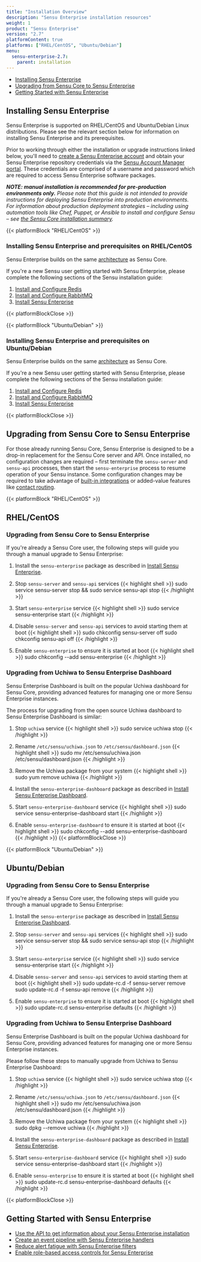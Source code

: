 ```yaml
---
title: "Installation Overview"
description: "Sensu Enterprise installation resources"
weight: 1
product: "Sensu Enterprise"
version: "2.7"
platformContent: true
platforms: ["RHEL/CentOS", "Ubuntu/Debian"]
menu:
  sensu-enterprise-2.7:
    parent: installation
---
```


- [Installing Sensu Enterprise](#installing-sensu-enterprise)
- [Upgrading from Sensu Core to Sensu Enterprise](#upgrading-from-sensu-core-to-sensu-enterprise)
- [Getting Started with Sensu Enterprise](#getting-started-with-sensu-enterprise)

## Installing Sensu Enterprise

Sensu Enterprise is supported on RHEL/CentOS and Ubuntu/Debian Linux
distributions. Please see the relevant section below for information
on installing Sensu Enterprise and its prerequisites.

Prior to working through either the installation or upgrade
instructions linked below, you'll need to [create a Sensu Enterprise account][6]
and obtain your Sensu Enterprise repository credentials via the [Sensu Account Manager
portal][1]. These credentials are comprised of
a username and password which are required to access Sensu Enterprise
software packages.

_**NOTE: manual installation is recommended for pre-production environments
only.** Please note that this guide is not intended to provide instructions for
deploying Sensu Enterprise into production environments. For information about
production deployment strategies &ndash; including using automation tools like
Chef, Puppet, or Ansible to install and configure Sensu &ndash; see
[the Sensu Core installation summary][2]._

{{< platformBlock "RHEL/CentOS" >}}
### Installing Sensu Enterprise and prerequisites on RHEL/CentOS

Sensu Enterprise builds on the same [architecture][3] as Sensu Core.

If you're a new Sensu user getting started with Sensu Enterprise,
please complete the following sections of the Sensu installation guide:

1. [Install and Configure Redis](/sensu-core/latest/installation/install-redis-on-rhel-centos)
2. [Install and Configure RabbitMQ](/sensu-core/latest/installation/install-rabbitmq-on-rhel-centos)
3. [Install Sensu Enterprise](/sensu-core/latest/platforms/sensu-on-rhel-centos/#sensu-enterprise)

{{< platformBlockClose >}}

{{< platformBlock "Ubuntu/Debian" >}}
### Installing Sensu Enterprise and prerequisites on Ubuntu/Debian

Sensu Enterprise builds on the same [architecture][3] as Sensu Core.

If you're a new Sensu user getting started with Sensu Enterprise,
please complete the following sections of the Sensu installation guide:

1. [Install and Configure Redis](/sensu-core/latest/installation/install-redis-on-ubuntu-debian)
2. [Install and Configure RabbitMQ](/sensu-core/latest/installation/install-rabbitmq-on-ubuntu-debian)
3. [Install Sensu Enterprise](/sensu-core/latest/platforms/sensu-on-ubuntu-debian/#sensu-enterprise)

{{< platformBlockClose >}}

## Upgrading from Sensu Core to Sensu Enterprise

For those already running Sensu Core, Sensu Enterprise is designed to be a
drop-in replacement for the Sensu Core server and API. Once installed,
no configuration changes are required – first terminate the
`sensu-server` and `sensu-api` processes, then start the `sensu-enterprise`
process to resume operation of your Sensu instance. Some configuration
changes may be required to take advantage of [built-in integrations][4]
or added-value features like [contact routing][5].

{{< platformBlock "RHEL/CentOS" >}}
## RHEL/CentOS
### Upgrading from Sensu Core to Sensu Enterprise

If you're already a Sensu Core user, the following steps will guide
you through a manual upgrade to Sensu Enterprise:

1. Install the `sensu-enterprise` package as described in [Install Sensu Enterprise](/sensu-core/latest/platforms/sensu-on-rhel-centos/#sensu-enterprise).

2. Stop `sensu-server` and `sensu-api` services
{{< highlight shell >}}
sudo service sensu-server stop && sudo service sensu-api stop
{{< /highlight >}}

3. Start `sensu-enterprise` service
{{< highlight shell >}}
sudo service sensu-enterprise start
{{< /highlight >}}

4. Disable `sensu-server` and `sensu-api` services to avoid starting
them at boot
{{< highlight shell >}}
sudo chkconfig sensu-server off
sudo chkconfig sensu-api off
{{< /highlight >}}

5. Enable `sensu-enterprise` to ensure it is started at boot
{{< highlight shell >}}
sudo chkconfig --add sensu-enterprise
{{< /highlight >}}

### Upgrading from Uchiwa to Sensu Enterprise Dashboard

Sensu Enterprise Dashboard is built on the popular Uchiwa dashboard
for Sensu Core, providing advanced features for managing one or more
Sensu Enterprise instances.

The process for upgrading from the open source Uchiwa dashboard to
Sensu Enterprise Dashboard is similar:

1. Stop `uchiwa` service
{{< highlight shell >}}
sudo service uchiwa stop
{{< /highlight >}}

2. Rename `/etc/sensu/uchiwa.json` to `/etc/sensu/dashboard.json`
{{< highlight shell >}}
sudo mv /etc/sensu/uchiwa.json /etc/sensu/dashboard.json
{{< /highlight >}}

3. Remove the Uchiwa package from your system
{{< highlight shell >}}
sudo yum remove uchiwa
{{< /highlight >}}

4. Install the `sensu-enterprise-dashboard` package as described in [Install Sensu Enterprise Dashboard](/sensu-core/latest/platforms/sensu-on-rhel-centos/#install-sensu-enterprise-dashboard-repository).

5. Start `sensu-enterprise-dashboard` service
{{< highlight shell >}}
sudo service sensu-enterprise-dashboard start
{{< /highlight >}}

6. Enable `sensu-enterprise-dashboard` to ensure it is started at boot
{{< highlight shell >}}
sudo chkconfig --add sensu-enterprise-dashboard
{{< /highlight >}}
{{< platformBlockClose >}}

{{< platformBlock "Ubuntu/Debian" >}}
## Ubuntu/Debian
### Upgrading from Sensu Core to Sensu Enterprise

If you're already a Sensu Core user, the following steps will guide
you through a manual upgrade to Sensu Enterprise:

1. Install the `sensu-enterprise` package as described in [Install Sensu Enterprise Dashboard](/sensu-core/latest/platforms/sensu-on-ubuntu-debian/#install-sensu-enterprise-dashboard-repository).
2. Stop `sensu-server` and `sensu-api` services
{{< highlight shell >}}
sudo service sensu-server stop && sudo service sensu-api stop
{{< /highlight >}}

3. Start `sensu-enterprise` service
{{< highlight shell >}}
sudo service sensu-enterprise start
{{< /highlight >}}

4. Disable `sensu-server` and `sensu-api` services to avoid starting
them at boot
{{< highlight shell >}}
sudo update-rc.d -f sensu-server remove
sudo update-rc.d -f sensu-api remove
{{< /highlight >}}

5. Enable `sensu-enterprise` to ensure it is started at boot
{{< highlight shell >}}
sudo update-rc.d sensu-enterprise defaults
{{< /highlight >}}

### Upgrading from Uchiwa to Sensu Enterprise Dashboard

Sensu Enterprise Dashboard is built on the popular Uchiwa dashboard
for Sensu Core, providing advanced features for managing one or more
Sensu Enterprise instances.

Please follow these steps to manually upgrade from Uchiwa to Sensu
Enterprise Dashboard:

1. Stop `uchiwa` service
{{< highlight shell >}}
sudo service uchiwa stop
{{< /highlight >}}

2. Rename `/etc/sensu/uchiwa.json` to `/etc/sensu/dashboard.json`
{{< highlight shell >}}
sudo mv /etc/sensu/uchiwa.json /etc/sensu/dashboard.json
{{< /highlight >}}

3. Remove the Uchiwa package from your system
{{< highlight shell >}}
sudo dpkg --remove uchiwa
{{< /highlight >}}

4. Install the `sensu-enterprise-dashboard` package as described in [Install Sensu Enterprise](/sensu-core/latest/platforms/sensu-on-ubuntu-debian/#sensu-enterprise).

5. Start `sensu-enterprise-dashboard` service
{{< highlight shell >}}
sudo service sensu-enterprise-dashboard start
{{< /highlight >}}

6. Enable `sensu-enterprise` to ensure it is started at boot
{{< highlight shell >}}
sudo update-rc.d sensu-enterprise-dashboard defaults
{{< /highlight >}}

{{< platformBlockClose >}}

## Getting Started with Sensu Enterprise

- [Use the API to get information about your Sensu Enterprise installation][7]
- [Create an event pipeline with Sensu Enterprise handlers][4]
- [Reduce alert fatigue with Sensu Enterprise filters][8]
- [Enable role-based access controls for Sensu Enterprise][9]

[1]: https://account.sensu.io/
[2]: /sensu-core/latest/installation/summary
[3]: /sensu-core/latest/overview/architecture
[4]: ../../built-in-handlers#list-of-built-in-handlers
[5]: ../../contact-routing
[6]: https://account.sensu.io/users/sign_up?plan=platinum
[7]: /sensu-core/latest/api/health-and-info/#health-get
[8]: ../../built-in-filters/
[9]: /sensu-enterprise-dashboard/latest/rbac/overview

